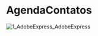 # AgendaContatos

![1_AdobeExpress_AdobeExpress](https://user-images.githubusercontent.com/40027096/185786344-2f09a55b-e272-4e46-8ed4-1341f994324b.gif)
